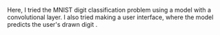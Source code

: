 Here, I tried the MNIST digit classification problem using a model with a convolutional layer. I also tried making a user interface, 
where the model predicts the user's drawn digit .
